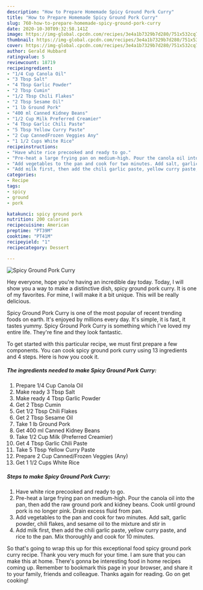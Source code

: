 ```yaml
---
description: "How to Prepare Homemade Spicy Ground Pork Curry"
title: "How to Prepare Homemade Spicy Ground Pork Curry"
slug: 760-how-to-prepare-homemade-spicy-ground-pork-curry
date: 2020-10-30T09:32:58.141Z
image: https://img-global.cpcdn.com/recipes/3e4a1b7329b7d280/751x532cq70/spicy-ground-pork-curry-recipe-main-photo.jpg
thumbnail: https://img-global.cpcdn.com/recipes/3e4a1b7329b7d280/751x532cq70/spicy-ground-pork-curry-recipe-main-photo.jpg
cover: https://img-global.cpcdn.com/recipes/3e4a1b7329b7d280/751x532cq70/spicy-ground-pork-curry-recipe-main-photo.jpg
author: Gerald Hubbard
ratingvalue: 5
reviewcount: 18719
recipeingredient:
- "1/4 Cup Canola Oil"
- "3 Tbsp Salt"
- "4 Tbsp Garlic Powder"
- "2 Tbsp Cumin"
- "1/2 Tbsp Chili Flakes"
- "2 Tbsp Sesame Oil"
- "1 lb Ground Pork"
- "400 ml Canned Kidney Beans"
- "1/2 Cup Milk Preferred Creamier"
- "4 Tbsp Garlic Chili Paste"
- "5 Tbsp Yellow Curry Paste"
- "2 Cup CannedFrozen Veggies Any"
- "1 1/2 Cups White Rice"
recipeinstructions:
- "Have white rice precooked and ready to go."
- "Pre-heat a large frying pan on medium-high. Pour the canola oil into the pan, then add the raw ground pork and kidney beans. Cook until ground pork is no longer pink. Drain excess fluid from pan."
- "Add vegetables to the pan and cook for two minutes. Add salt, garlic powder, chili flakes, and sesame oil to the mixture and stir in"
- "Add milk first, then add the chili garlic paste, yellow curry paste, and rice to the pan. Mix thoroughly and cook for 10 minutes."
categories:
- Recipe
tags:
- spicy
- ground
- pork

katakunci: spicy ground pork 
nutrition: 200 calories
recipecuisine: American
preptime: "PT39M"
cooktime: "PT41M"
recipeyield: "1"
recipecategory: Dessert

---
```



![Spicy Ground Pork Curry](https://img-global.cpcdn.com/recipes/3e4a1b7329b7d280/751x532cq70/spicy-ground-pork-curry-recipe-main-photo.jpg)

Hey everyone, hope you're having an incredible day today. Today, I will show you a way to make a distinctive dish, spicy ground pork curry. It is one of my favorites. For mine, I will make it a bit unique. This will be really delicious.



Spicy Ground Pork Curry is one of the most popular of recent trending foods on earth. It's enjoyed by millions every day. It's simple, it is fast, it tastes yummy. Spicy Ground Pork Curry is something which I've loved my entire life. They're fine and they look fantastic.


To get started with this particular recipe, we must first prepare a few components. You can cook spicy ground pork curry using 13 ingredients and 4 steps. Here is how you cook it.

<!--inarticleads1-->

##### The ingredients needed to make Spicy Ground Pork Curry:

1. Prepare 1/4 Cup Canola Oil
1. Make ready 3 Tbsp Salt
1. Make ready 4 Tbsp Garlic Powder
1. Get 2 Tbsp Cumin
1. Get 1/2 Tbsp Chili Flakes
1. Get 2 Tbsp Sesame Oil
1. Take 1 lb Ground Pork
1. Get 400 ml Canned Kidney Beans
1. Take 1/2 Cup Milk (Preferred Creamier)
1. Get 4 Tbsp Garlic Chili Paste
1. Take 5 Tbsp Yellow Curry Paste
1. Prepare 2 Cup Canned/Frozen Veggies (Any)
1. Get 1 1/2 Cups White Rice




<!--inarticleads2-->

##### Steps to make Spicy Ground Pork Curry:

1. Have white rice precooked and ready to go.
1. Pre-heat a large frying pan on medium-high. Pour the canola oil into the pan, then add the raw ground pork and kidney beans. Cook until ground pork is no longer pink. Drain excess fluid from pan.
1. Add vegetables to the pan and cook for two minutes. Add salt, garlic powder, chili flakes, and sesame oil to the mixture and stir in
1. Add milk first, then add the chili garlic paste, yellow curry paste, and rice to the pan. Mix thoroughly and cook for 10 minutes.




So that's going to wrap this up for this exceptional food spicy ground pork curry recipe. Thank you very much for your time. I am sure that you can make this at home. There's gonna be interesting food in home recipes coming up. Remember to bookmark this page in your browser, and share it to your family, friends and colleague. Thanks again for reading. Go on get cooking!

